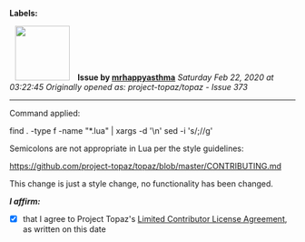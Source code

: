 **Labels:**



<a href="https://github.com/mrhappyasthma"><img src="https://avatars0.githubusercontent.com/u/1547356?v=4" width="96" height="96" hspace="10"></img></a> **Issue by [mrhappyasthma](https://github.com/mrhappyasthma)**
_Saturday Feb 22, 2020 at 03:22:45_
_Originally opened as: project-topaz/topaz - Issue 373_

----

Command applied:
find . -type f -name "*.lua" | xargs -d '\n' sed -i 's/;//g'

Semicolons are not appropriate in Lua per the style guidelines:
https://github.com/project-topaz/topaz/blob/master/CONTRIBUTING.md

This change is just a style change, no functionality has been changed.

<!-- place 'x' mark between square [] brackets to affirm: -->
**_I affirm:_**
- [x] that I agree to Project Topaz's [Limited Contributor License Agreement](https://github.com/project-topaz/topaz/blob/master/CONTRIBUTOR_AGREEMENT.md), as written on this date
